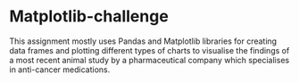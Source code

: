 # Matplotlib-challenge
This assignment mostly uses Pandas and Matplotlib libraries for creating data frames and plotting different types of charts to visualise the findings of a most recent animal study by a pharmaceutical company which specialises in anti-cancer medications.
